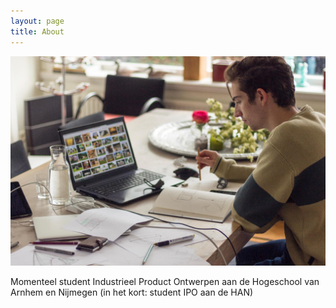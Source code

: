 ```yaml
---
layout: page
title: About
---
```


<img style="max-width: 100%;" src="/img/pfoto.jpg">

Momenteel student Industrieel Product Ontwerpen aan de Hogeschool van Arnhem en Nijmegen (in het kort: student IPO aan de HAN)
